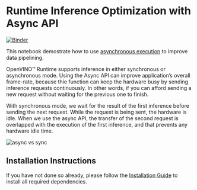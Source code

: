 # Runtime Inference Optimization with Async API

[![Binder](https://mybinder.org/badge_logo.svg)](https://mybinder.org/v2/gh/openvinotoolkit/openvino_notebooks/HEAD?labpath=notebooks%2F115-async-api%2F115-async-api.ipynb)


This notebook demostrate how to use [asynchronous execution](https://docs.openvino.ai/latest/openvino_docs_deployment_optimization_guide_common.html) to improve data pipelining. 

OpenVINO™ Runtime supports inference in either synchronous or asynchronous mode. Using the Async API can improve application’s overall frame-rate, because thie function can keep the hardware busy by sending inference requests continuously. In other words, if you can afford sending a new request without waiting for the previous one to finish. 

With synchronous mode, we wait for the result of the first inference before sending the next request. While the request is being sent, the hardware is idle. When we use the async API, the transfer of the second request is overlapped with the execution of the first inference, and that prevents any hardware idle time. ​

![async vs sync](https://user-images.githubusercontent.com/91237924/180628033-514f4475-8a55-44a0-a22e-73aa70d8868f.png)

## Installation Instructions

If you have not done so already, please follow the [Installation Guide](../../README.md) to install all required dependencies.
